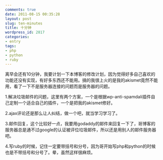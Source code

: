 ```yaml
---
comments: true
date: 2011-08-15 00:35:28
layout: post
slug: ten-minutes
title: 十分钟
wordpress_id: 2817
categories:
- entry
tags:
- php
- python
- ruby
---
```


离早会还有10分钟，我要计划一下本博客的修改计划，因为觉得好多自己喜欢的功能还没有实现，有好多东西还不能用。搞的我很上火的是我的akismet竟然不能用，看了一下不是服务器连接的问题而是服务器的问题。

1.解决垃圾邮件的问题，这里有两个方案，一个是根据wp-anti-spamdali插件自己定制一个适合自己的插件，一个是把我的akismet修好。

2.ajax评论还是那么让人纠结，做一个吧，就当学习学习了。

3.邮件回复，这个比较好一点，我要用godaddy的邮件来回复一下了，哥博客的服务器总是通不过google的认证被评位垃圾邮件，所以还是用别人的邮件服务器吧。

4.写ruby的时候，记住一定要带括号和分号，因为哥开始写php和python的时候也是不带括号和分号了。晕，虽然这样很麻烦。
